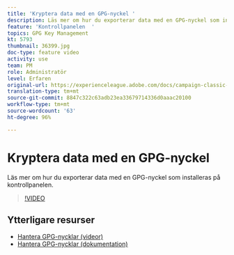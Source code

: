 ```yaml
---
title: 'Kryptera data med en GPG-nyckel '
description: Läs mer om hur du exporterar data med en GPG-nyckel som installeras på kontrollpanelen.
feature: 'Kontrollpanelen  '
topics: GPG Key Management
kt: 5793
thumbnail: 36399.jpg
doc-type: feature video
activity: use
team: PM
role: Administratör
level: Erfaren
original-url: https://experienceleague.adobe.com/docs/campaign-classic-learn/tutorials/administrating/control-panel-acc/gpg-key-management/using-a-gpg-key-to-encrypt-data.html
translation-type: tm+mt
source-git-commit: 8847c322c63adb23ea33679714336d0aaac20100
workflow-type: tm+mt
source-wordcount: '63'
ht-degree: 96%

---
```



# Kryptera data med en GPG-nyckel

Läs mer om hur du exporterar data med en GPG-nyckel som installeras på kontrollpanelen.

>[!VIDEO](https://video.tv.adobe.com/v/36399?quality=12)

## Ytterligare resurser

* [Hantera GPG-nycklar (videor)](./gpg-key-management-overview.md)
* [Hantera GPG-nycklar (dokumentation)](https://docs.adobe.com/content/help/sv-SE/control-panel/using/instances-settings/gpg-keys-management.html)
